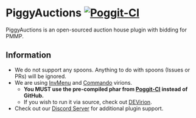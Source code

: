 # PiggyAuctions [![Poggit-CI](https://poggit.pmmp.io/ci.badge/DaPigGuy/PiggyAuctions/PiggyAuctions/master)](https://poggit.pmmp.io/ci/DaPigGuy/PiggyAuctions) 

PiggyAuctions is an open-sourced auction house plugin with bidding for PMMP.

## Information
* We do not support any spoons. Anything to do with spoons (Issues or PRs) will be ignored.
* We are using [InvMenu](https://github.com/Muqsit/InvMenu) and [Commando](https://github.com/CortexPE/Commando) virions.
    * **You MUST use the pre-compiled phar from [Poggit-CI](https://poggit.pmmp.io/ci/DaPigGuy/PiggyAuctions/~) instead of GitHub.**
    * If you wish to run it via source, check out [DEVirion](https://github.com/poggit/devirion).
* Check out our [Discord Server](https://discord.gg/qmnDsSD) for additional plugin support.

